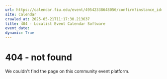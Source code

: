 ```yaml
---
url: https://calendar.fiu.edu/event/49542338648056/confirm?instance_id=49542338648057&return=https%3A%2F%2Fcalendar.fiu.edu%2Fcalendar%3Fevent_types%255B%255D%3D121719
site: Calendar
crawled_at: 2025-05-21T11:17:30.213637
title: 404 - Localist Event Calendar Software
event_date: 
dynamic: True
---
```


# 404 - not found
We couldn't find the page on this community event platform.
